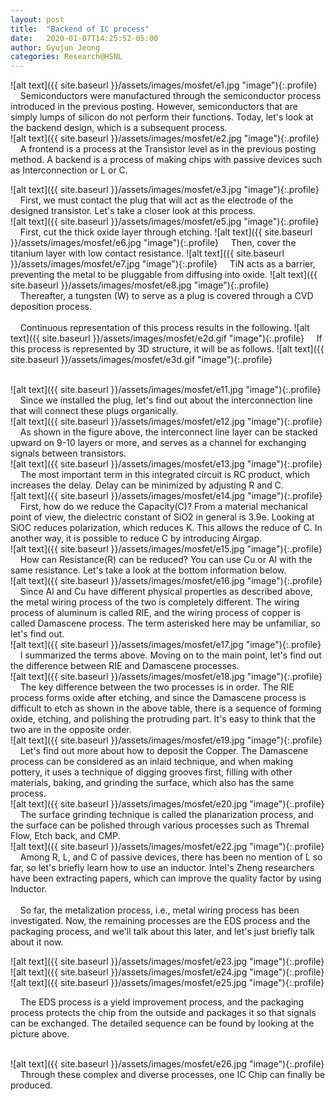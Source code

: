 ```yaml
---
layout: post
title:  "Backend of IC process"
date:   2020-01-07T14:25:52-05:00
author: Gyujun Jeong
categories: Research@HSNL
---
```


![alt text]({{ site.baseurl }}/assets/images/mosfet/e1.jpg "image"){:.profile}
&nbsp;&nbsp;&nbsp;&nbsp;Semiconductors were manufactured through the semiconductor process introduced in the previous posting. However, semiconductors that are simply lumps of silicon do not perform their functions. Today, let's look at the backend design, which is a subsequent process.
<br>
![alt text]({{ site.baseurl }}/assets/images/mosfet/e2.jpg "image"){:.profile}
&nbsp;&nbsp;&nbsp;&nbsp;A frontend is a process at the Transistor level as in the previous posting method. A backend is a process of making chips with passive devices such as Interconnection or L or C.
<br>

![alt text]({{ site.baseurl }}/assets/images/mosfet/e3.jpg "image"){:.profile}
&nbsp;&nbsp;&nbsp;&nbsp;First, we must contact the plug that will act as the electrode of the designed transistor. Let's take a closer look at this process.
<br>
![alt text]({{ site.baseurl }}/assets/images/mosfet/e5.jpg "image"){:.profile}
&nbsp;&nbsp;&nbsp;&nbsp;First, cut the thick oxide layer through etching.
![alt text]({{ site.baseurl }}/assets/images/mosfet/e6.jpg "image"){:.profile}
&nbsp;&nbsp;&nbsp;&nbsp;Then, cover the titanium layer with low contact resistance.
![alt text]({{ site.baseurl }}/assets/images/mosfet/e7.jpg "image"){:.profile}
&nbsp;&nbsp;&nbsp;&nbsp;TiN acts as a barrier, preventing the metal to be pluggable from diffusing into oxide.
![alt text]({{ site.baseurl }}/assets/images/mosfet/e8.jpg "image"){:.profile}
&nbsp;&nbsp;&nbsp;&nbsp;Thereafter, a tungsten (W) to serve as a plug is covered through a CVD deposition process.
<br>
<br>
&nbsp;&nbsp;&nbsp;&nbsp;Continuous representation of this process results in the following.
![alt text]({{ site.baseurl }}/assets/images/mosfet/e2d.gif "image"){:.profile}
&nbsp;&nbsp;&nbsp;&nbsp;If this process is represented by 3D structure, it will be as follows.
![alt text]({{ site.baseurl }}/assets/images/mosfet/e3d.gif "image"){:.profile}


<br>
![alt text]({{ site.baseurl }}/assets/images/mosfet/e11.jpg "image"){:.profile}
&nbsp;&nbsp;&nbsp;&nbsp;Since we installed the plug, let's find out about the interconnection line that will connect these plugs organically.
<br>
![alt text]({{ site.baseurl }}/assets/images/mosfet/e12.jpg "image"){:.profile}
&nbsp;&nbsp;&nbsp;&nbsp;As shown in the figure above, the interconnect line layer can be stacked upward on 9-10 layers or more, and serves as a channel for exchanging signals between transistors.

<br>
![alt text]({{ site.baseurl }}/assets/images/mosfet/e13.jpg "image"){:.profile}
&nbsp;&nbsp;&nbsp;&nbsp;The most important term in this integrated circuit is RC product, which increases the delay. Delay can be minimized by adjusting R and C.

<br>
![alt text]({{ site.baseurl }}/assets/images/mosfet/e14.jpg "image"){:.profile}
&nbsp;&nbsp;&nbsp;&nbsp;First, how do we reduce the Capacity(C)? From a material mechanical point of view, the dielectric constant of SiO2 in general is 3.9e. Looking at SiOC reduces polarization, which reduces K. This allows the reduce of C. In another way, it is possible to reduce C by introducing Airgap.

<br>
![alt text]({{ site.baseurl }}/assets/images/mosfet/e15.jpg "image"){:.profile}
&nbsp;&nbsp;&nbsp;&nbsp;How can Resistance(R) can be reduced? You can use Cu or Al with the same resistance. Let's take a look at the bottom information below.

<br>
![alt text]({{ site.baseurl }}/assets/images/mosfet/e16.jpg "image"){:.profile}
&nbsp;&nbsp;&nbsp;&nbsp;Since Al and Cu have different physical properties as described above, the metal wiring process of the two is completely different. The wiring process of aluminum is called RIE, and the wiring process of copper is called Damascene process. The term asterisked here may be unfamiliar, so let's find out.

<br>
![alt text]({{ site.baseurl }}/assets/images/mosfet/e17.jpg "image"){:.profile}
&nbsp;&nbsp;&nbsp;&nbsp;I summarized the terms above. Moving on to the main point, let's find out the difference between RIE and Damascene processes.

<br>
![alt text]({{ site.baseurl }}/assets/images/mosfet/e18.jpg "image"){:.profile}
&nbsp;&nbsp;&nbsp;&nbsp;The key difference between the two processes is in order. The RIE process forms oxide after etching, and since the Damascene process is difficult to etch as shown in the above table, there is a sequence of forming oxide, etching, and polishing the protruding part. It's easy to think that the two are in the opposite order.

<br>
![alt text]({{ site.baseurl }}/assets/images/mosfet/e19.jpg "image"){:.profile}
&nbsp;&nbsp;&nbsp;&nbsp;Let's find out more about how to deposit the Copper. The Damascene process can be considered as an inlaid technique, and when making pottery, it uses a technique of digging grooves first, filling with other materials, baking, and grinding the surface, which also has the same process.

<br>
![alt text]({{ site.baseurl }}/assets/images/mosfet/e20.jpg "image"){:.profile}
&nbsp;&nbsp;&nbsp;&nbsp;The surface grinding technique is called the planarization process, and the surface can be polished through various processes such as Thremal Flow, Etch back, and CMP.

<br>
![alt text]({{ site.baseurl }}/assets/images/mosfet/e22.jpg "image"){:.profile}
&nbsp;&nbsp;&nbsp;&nbsp;Among R, L, and C of passive devices, there has been no mention of L so far, so let's briefly learn how to use an inductor. Intel's Zheng researchers have been extracting papers, which can improve the quality factor by using Inductor.

<br>
<br>
&nbsp;&nbsp;&nbsp;&nbsp;So far, the metalization process, i.e., metal wiring process has been investigated. Now, the remaining processes are the EDS process and the packaging process, and we'll talk about this later, and let's just briefly talk about it now.

![alt text]({{ site.baseurl }}/assets/images/mosfet/e23.jpg "image"){:.profile}
![alt text]({{ site.baseurl }}/assets/images/mosfet/e24.jpg "image"){:.profile}
![alt text]({{ site.baseurl }}/assets/images/mosfet/e25.jpg "image"){:.profile}

&nbsp;&nbsp;&nbsp;&nbsp;The EDS process is a yield improvement process, and the packaging process protects the chip from the outside and packages it so that signals can be exchanged. The detailed sequence can be found by looking at the picture above.


<br>
![alt text]({{ site.baseurl }}/assets/images/mosfet/e26.jpg "image"){:.profile}
&nbsp;&nbsp;&nbsp;&nbsp;Through these complex and diverse processes, one IC Chip can finally be produced.


